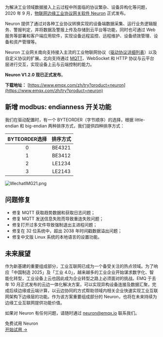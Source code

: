 为解决工业领域数据接入上云过程中所面临的协议繁杂、设备异构化等问题，2020 年 9 月，[物联网边缘工业协议网关软件 Neuron](https://www.emqx.com/zh/products/neuron) 正式发布。

Neuron 提供了通过对各种工业协议转换实现的设备端数据采集、运行业务逻辑服务、警报判定，并将数据及警报上传及存储到云平台等功能，同时也可通过 Web 服务等部署和客户端应用软件，实现设备远程监控、远程维护、设备绩效管理、设备和资产管理等。

Neuron 工业网关南向支持接入主流的工业物联网协议（[驱动协议详细列表](https://assets.emqx.com/resources/white-papers/neuron-driver-list-v1.4.pdf)）以及自定义协议的扩展。北向支持通过 [MQTT](https://www.emqx.com/zh/mqtt)、WebSocket 和 HTTP 协议与云平台层进行交互，实现设备上云与云端控制的能力。

**Neuron V1.2.0 现已正式发布**。

**下载地址：** [https://www.emqx.com/zh/try?product=neuron](https://www.emqx.com/zh/try?product=neuron)



## 新增 modbus: endianness 开关功能

我们在驱动配置时，有一个 BYTEORDER（字节顺序）的选择，根据 little-endian 和 big-endian 两种排序方式，我们提供四种排序方式：

| BYTEORDER选择 | 排序方式 |
| :-----------: | :------: |
|       0       |  BE4321  |
|       1       |  BE3412  |
|       2       |  LE1234  |
|       3       |  LE2143  |


![WechatIMG21.png](https://assets.emqx.com/images/81cd22f65da5d636e17d084c3e7085c1.png)


## 问题修复

- 修复 MQTT 获取趋势数据和获取日志问题；
- 修复 MQTT 发送信息失败而导致重连失败问题；
- 修复打开过多文件导致强制退出主进程问题；
- 修复在 32 位系统中，超出 2038 年时间戳数据溢出问题；
- 修复中文版 Linux 系统的本地语言的设置功能。



## 未来展望

作为新基建的重要组成部分，工业互联网已成为一个备受关注的热点领域。为了响应「中国制造 2025」及「工业 4.0」，越来越多的工业企业开始谋求数字化、智能化转型，工业设备上云也因此成为企业转型之路上必须面对的挑战。EMQ 于去年 10 月正式发布的云边一体化解决方案，可以实现异构设备连接及数据汇聚，完成后续边缘或云端计算，以云边协同的方式帮助领域内相关企业快速实现工业互联网架构下边缘层的功能。作为该方案重要组成部分的 Neuron，也将在未来持续为边缘工业互联网提供功能价值。

如果对 Neuron 有任何问题，请随时通过 [neuron@emqx.io](mailto:neuron@emqx.io) 联系我们。


<section class="promotion">
    <div>
        免费试用 Neuron
    </div>
    <a href="https://www.emqx.com/zh/try?product=neuron" class="button is-gradient px-5">开始试用 →</a >
</section>
